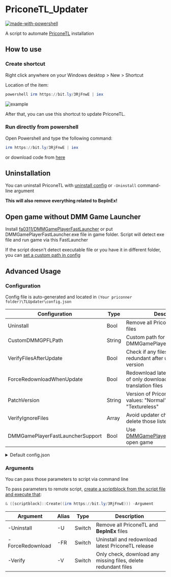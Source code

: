 # PriconeTL_Updater

[![made-with-powershell](https://img.shields.io/badge/PowerShell-1f425f?logo=Powershell)](https://microsoft.com/PowerShell)

A script to automate [PriconeTL](https://github.com/ImaterialC/PriconeTL) installation

## How to use

### Create shortcut

Right click anywhere on your Windows desktop > New > Shortcut

Location of the item:

```powershell
powershell irm https://bit.ly/3RjFnwE | iex
```

![example](https://cdn.discordapp.com/attachments/815500106396729374/1081231749499068487/image.png)

After that, you can use this shortcut to update PriconeTL.

### Run directly from powershell

Open Powershell and type the following command:

```powershell
irm https://bit.ly/3RjFnwE | iex
```

or download code from [here](https://github.com/touanu/PriconeTL_Updater/archive/main.zip)

## Uninstallation

You can uninstall PriconeTL with [uninstall config](#configuration) or `-Uninstall` command-line argument

**This will also remove everything related to BepInEx!**

## Open game without DMM Game Launcher

Install [fa0311/DMMGamePlayerFastLauncher](https://github.com/fa0311/DMMGamePlayerFastLauncher) or put DMMGamePlayerFastLauncher.exe file in game folder. Script will detect exe file and run game via this FastLauncher

If the script doesn't detect executable file or you have it in different folder, you can [set a custom path in config](#configuration)

## Advanced Usage

### Configuration

Config file is auto-generated and located in `(Your priconner folder)\TLUpdater\config.json`

| Configuration                    | Type   | Description                                                                        |
| -------------------------------- | ------ | ---------------------------------------------------------------------------------- |
| Uninstall                        | Bool   | Remove all PriconeTL and **BepInEx** files                                         |
| CustomDMMGPFLPath                | String | Custom path for DMMGamePlayerFastLauncher.exe                                      |
| VerifyFilesAfterUpdate           | Bool   | Check if any files are missing or redundant after updating to new version          |
| ForceRedownloadWhenUpdate        | Bool   | Redownload latest release instead of only downloading changed translation files    |
| PatchVersion                     | String | Version of PriconeTL. Accepted values: "Normal", "Alternative", "Textureless"      |
| VerifyIgnoreFiles                | Array  | Avoid updater check, download or delete those listed files                         |
| DMMGamePlayerFastLauncherSupport | Bool   | Use [DMMGamePlayerFastLauncher](#open-game-without-dmm-game-launcher) to open game |

<details>
<summary>Default config.json</summary>

```json
{
    "Uninstall":  false,
    "CustomDMMGPFLPath":  "",
    "VerifyFilesAfterUpdate":  true,
    "ForceRedownloadWhenUpdate":  false,
    "PatchVersion":  "",
    "VerifyIgnoreFiles":  [
                              "Translation/en/Text/_AutoGeneratedTranslations.txt",
                              "Translation/en/Text/_Postprocessors.txt",
                              "Translation/en/Text/_Substitutions.txt",
                              "Translation/id/Text/_AutoGeneratedTranslations.txt",
                              "Translation/id/Text/_Postprocessors.txt",
                              "Translation/id/Text/_Substitutions.txt"
                          ],
    "DMMGamePlayerFastLauncherSupport":  true
}
```

</details>

### Arguments

You can pass those parameters to script via command line

To pass parameters to remote script, [create a scriptblock from the script file and execute that](https://stackoverflow.com/a/63157192):

```powershell
& ([scriptblock]::Create((irm https://bit.ly/3RjFnwE))) -Argument
```

| Argument         | Alias | Type   | Description                                                    |
| ---------------- | ----- | ------ | -------------------------------------------------------------- |
| -Uninstall       | -U    | Switch | Remove all PriconeTL and **BepInEx** files                     |
| -ForceRedownload | -FR   | Switch | Uninstall and redownload latest PriconeTL release              |
| -Verify          | -V    | Switch | Only check, download any missing files, delete redundant files |
